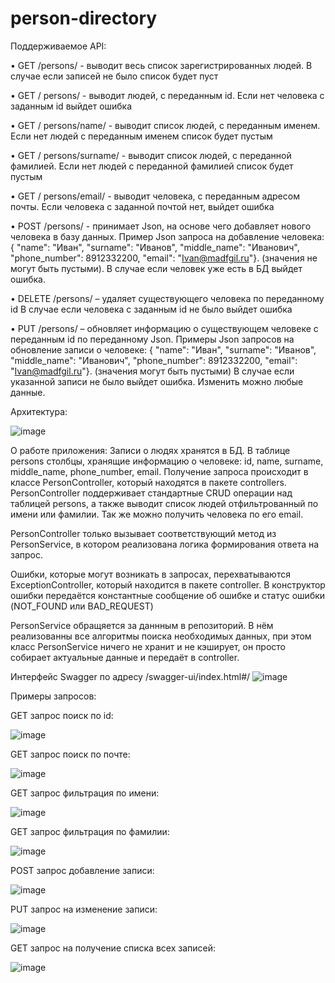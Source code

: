 # person-directory
Поддерживаемое API: 

• GET /persons/ - выводит весь список зарегистрированных людей. В случае если записей не было список будет пуст

• GET / persons/ - выводит людей, с переданным id. Если нет человека с заданным id выйдет ошибка

• GET / persons/name/ - выводит список людей, с переданным именем. Если нет людей с переданным именем список будет пустым

• GET / persons/surname/ - выводит список людей, с переданной фамилией. Если нет людей с переданной фамилией список будет пустым

• GET / persons/email/ - выводит человека, с переданным адресом почты. Если человека с заданной почтой нет, выйдет ошибка

• POST /persons/ - принимает Json, на основе чего добавляет нового человека в базу данных. Пример Json запроса на добавление человека: { "name": "Иван", "surname": "Иванов", "middle_name": "Иванович", "phone_number": 8912332200, "email": "Ivan@madfgil.ru"}. (значения не могут быть пустыми). В случае если человек уже есть в БД выйдет ошибка.

• DELETE /persons/ – удаляет существующего человека по переданному id В случае если человека с заданным id не было выйдет ошибка

• PUT /persons/ – обновляет информацию о существующем человеке с переданным id по переданному Json. Примеры Json запросов на обновление записи о человеке: { "name": "Иван", "surname": "Иванов", "middle_name": "Иванович", "phone_number": 8912332200, "email": "Ivan@madfgil.ru"}. (значения могут быть пустыми) В случае если указанной записи не было выйдет ошибка. Изменить можно любые данные.

Архитектура:

![image](https://user-images.githubusercontent.com/67002782/184444787-f9e109ce-fd91-4acd-8ae0-0fc3d6992358.png)

О работе приложения: 
Записи о людях хранятся в БД. В таблице persons столбцы, хранящие информацию о человеке: id, name, surname, middle_name, phone_number, email. Получение запроса происходит в классе PersonController, который находятся в пакете controllers. PersonController поддерживает стандартные CRUD операции над таблицей persons, а также выводит список людей отфильтрованный по имени или фамилии. Так же можно получить человека по его email.

PersonController только вызывает соответствующий метод из PersonService, в котором реализована логика формирования ответа на запрос.

Ошибки, которые могут возникать в запросах, перехватываются ExceptionController, который находится в пакете controller. В конструктор ошибки передаётся константные сообщение об ошибке и статус ошибки (NOT_FOUND или BAD_REQUEST)

PersonService обращяется за даннным в репозиторий. В нём реализованны все алгоритмы поиска необходимых данных, при этом класс PersonService ничего не хранит и не кэширует, он просто собирает актуальные данные и передаёт в controller.


Интерфейс Swagger по адресу /swagger-ui/index.html#/
![image](https://user-images.githubusercontent.com/67002782/184471595-5a74358a-d46e-4b95-958c-e4259ed86a88.png)


Примеры запросов:

GET запрос поиск по id:

![image](https://user-images.githubusercontent.com/67002782/184471252-ffc3f466-5fc8-4ee7-878d-12edc7912968.png)


GET запрос поиск по почте:

![image](https://user-images.githubusercontent.com/67002782/184471295-4499d575-e003-4543-9b4f-28f0346835c3.png)


GET запрос фильтрация по имени:

![image](https://user-images.githubusercontent.com/67002782/184471349-f8c5bac5-0e74-4d33-bce7-4cb3d0ab577f.png)


GET запрос фильтрация по фамилии:

![image](https://user-images.githubusercontent.com/67002782/184471358-4b760565-4695-4e01-9469-a9f75b265e6d.png)


POST запрос добавление записи:

![image](https://user-images.githubusercontent.com/67002782/184471462-c7d519d1-ca64-4c42-bd01-971474afb2b9.png)


PUT запрос на изменение записи:

![image](https://user-images.githubusercontent.com/67002782/184471234-2176b2b1-948c-4ce7-b594-915cd4e3c465.png)


GET запрос на получение списка всех записей:

![image](https://user-images.githubusercontent.com/67002782/184471506-4acd87b7-0b74-4d11-8ac8-18b6733386fe.png)

